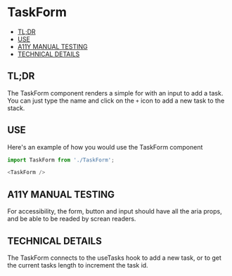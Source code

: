 # TaskForm

- [TL;DR](#tldr)
- [USE](#use)
- [A11Y MANUAL TESTING](#a11y-manual-testing)
- [TECHNICAL DETAILS](#technical-details)

## TL;DR

The TaskForm component renders a simple for with an input to add a task.  You can just type the name and click on the `+` icon to add a new task to the stack.

## USE

Here's an example of how you would use the TaskForm component

```js
import TaskForm from './TaskForm';

<TaskForm />
```

## A11Y MANUAL TESTING

For accessibility, the form, button and input should have all the aria props, and be able to be readed by screan readers.

## TECHNICAL DETAILS

The TaskForm connects to the useTasks hook to add a new task, or to get the current tasks length to increment the task id.
